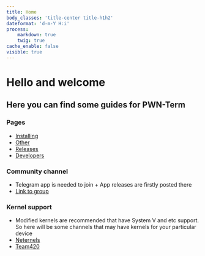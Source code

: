 ```yaml
---
title: Home
body_classes: 'title-center title-h1h2'
dateformat: 'd-m-Y H:i'
process:
    markdown: true
    twig: true
cache_enable: false
visible: true
---
```


# Hello and welcome
## Here you can find some guides for PWN-Term

### Pages
* [Installing](https://pwn-term.github.io/installing/default.html)
* [Other](https://pwn-term.github.io/other/default.html)
* [Releases](https://pwn-term.github.io/blog/releases/blog.html)
* [Developers](https://pwn-term.github.io/blog/developers/devs.html)

### Community channel
* Telegram app is needed to join + App releases are firstly posted there
* [Link to group](https://t.me/pwn_term)

### Kernel support
* Modified kernels are recommended that have System V and etc support. So here will be some channels that may have kernels for your particular device
* [Neternels](https://t.me/neternels_chat)
* [Team420](https://t.me/team420nethunter)

